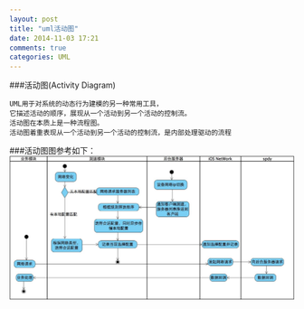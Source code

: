 ```yaml
---
layout: post
title: "uml活动图"
date: 2014-11-03 17:21
comments: true
categories: UML
---
```


###活动图(Activity Diagram)

    UML用于对系统的动态行为建模的另一种常用工具，
    它描述活动的顺序，展现从一个活动到另一个活动的控制流。
    活动图在本质上是一种流程图。
    活动图着重表现从一个活动到另一个活动的控制流，是内部处理驱动的流程

<!--more-->
###活动图图参考如下：
![image](/images/post/2014-11-03-uml-huo-dong-tu/activity_diagram.jpg)
